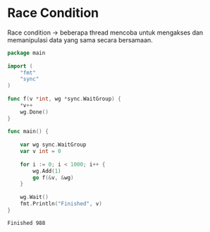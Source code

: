 # Race Condition

Race condition -> beberapa thread mencoba untuk mengakses dan memanipulasi data yang sama secara bersamaan.

```go
package main
 
import (
    "fmt"
    "sync"
)
 
func f(v *int, wg *sync.WaitGroup) {
    *v++
    wg.Done()
}
 
func main() {
 
    var wg sync.WaitGroup
    var v int = 0
 
    for i := 0; i < 1000; i++ {
        wg.Add(1)
        go f(&v, &wg)
    }
 
    wg.Wait()
    fmt.Println("Finished", v)
}
```

```
Finished 988
```
